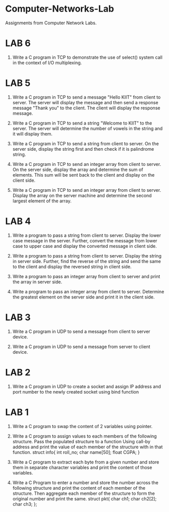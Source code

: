 # Computer-Networks-Lab
Assignments from Computer Network Labs. 

# LAB 6

1. Write a C program in TCP to demonstrate the use of select() system call in the context of I/O multiplexing.

# LAB 5

1. Write a C program in TCP to send a message "Hello KIIT" from client to server. The server will display the message and then send a response message "Thank you" to the client. The client will display the response message.

2. Write a C program in TCP to send a string "Welcome to KIIT" to the server. The server will determine the number of vowels in the string and it will display them.

3. Write a C program in TCP to send a string from client to server. On the server side, display the string first and then check if it is palindrome string.

4. Write a C program in TCP to send an integer array from client to server. On the server side, display the array and determine the sum of elements. This sum will be sent back to the client and display on the client side.

5. Write a C program in TCP to send an integer array from client to server. Display the array on the server machine and determine the second largest element of the array.

# LAB 4

1. Write a program to pass a string from client to server. Display the lower case message in the server. Further, convert the message from lower case to upper case and display the converted message in client side.

2. Write a program to pass a string from client to server. Display the string in server side. Further, find the reverse of the string and send the same to the client and display the  reversed string in client side.

3. Write a program to pass an integer array from client to server and print the array in server side.

4. Write a program to pass an integer array from client to server. Determine the greatest element on the server side and print it in the client side.

# LAB 3

1. Write a C program in UDP to send a message from client to server device.

2. Write a C program in UDP to send a message from server to client device.

# LAB 2

1. Write a C program in UDP to create a socket and assign IP address and port number to the newly created socket using bind function

# LAB 1

1. Write a C program to swap the content of 2 variables using pointer.

2. Write a C program to assign values to each members of the following structure. Pass the populated structure to a function Using call-by address and print the value of each member of the structure with in that function.
struct info{
int roll_no;
char name[50];
float CGPA;
}

3. Write a C program to extract each byte from a given number and store them in separate character variables and print the content of those variables.

4. Write a C Program to enter a number and store the number across the following structure and print the content of each member of the structure. Then aggregate each member of the structure to form the original number and print the same.
struct pkt{
char ch1;
char ch2[2];
char ch3;
};
